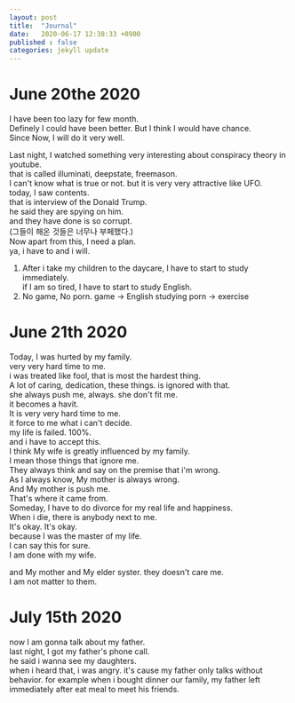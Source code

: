 ```yaml
---
layout: post
title:  "Journal"
date:   2020-06-17 12:38:33 +0900
published : false
categories: jekyll update
---
```


# June 20the 2020
I have been too lazy for few month.  
Definely I could have been better.
But I think I would have chance.   
Since Now, I will do it very well.

Last night, I watched something very interesting about conspiracy theory in youtube.   
that is called illuminati, deepstate, freemason.   
I can't know what is true or not. but it is very very attractive like UFO.    
today, I saw contents.  
that is interview of the Donald Trump.  
he said they are spying on him.   
and they have done is so corrupt.   
(그들이 해온 것들은 너무나 부페했다.)   
Now apart from this, I need a plan.  
ya, i have to and i will.  
1. After i take my children to the daycare, I have to start to study immediately.     
if I am so tired, I have to start to study English.
2. No game, No porn.
game -> English studying porn -> exercise

# June 21th 2020
Today, I was hurted by my family.    
very very hard time to me.    
i was treated like fool, that is most the hardest thing.    
A lot of caring, dedication, these things. is ignored with that.   
she always push me, always. she don't fit me.   
it becomes a havit.   
It is very very hard time to me.     
it force to me what i can't decide.     
my life is failed. 100%.     
and i have to accept this.     
I think My wife is greatly influenced by my family.     
I mean those things that ignore me.     
They always think and say on the premise that i'm wrong.    
As I always know, My mother is always wrong.    
And My mother is push me.     
That's where it came from.   
Someday, I have to do divorce for my real life and happiness.   
When i die, there is anybody next to me.   
It's okay. It's okay.    
because I was the master of my life.   
I can say this for sure.    
I am done with my wife.   

and My mother and My elder syster.
they doesn't care me.  
I am not matter to them.  

# July 15th 2020  
now I am gonna talk about my father.   
last night, I got my father's phone call.  
he said i wanna see my daughters.  
when i heard that, i was angry.
it's cause my father only talks without behavior.
for example when i bought dinner our family, my father left immediately after eat meal to meet his friends. 
